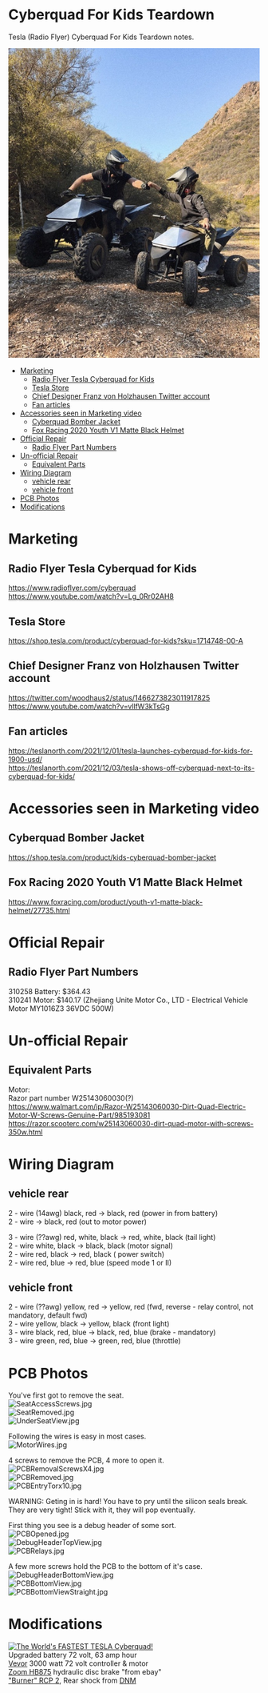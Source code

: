 # Cyberquad For Kids Teardown
Tesla (Radio Flyer) Cyberquad For Kids Teardown notes.<br>

![Family](https://github.com/MAVProxyUser/CyberquadForKidsTeardown/blob/main/adpics/Family.jpg)

* [Marketing](#marketing)
   * [Radio Flyer Tesla Cyberquad for Kids](#radio-flyer-tesla-cyberquad-for-kids)
   * [Tesla Store](#tesla-store)
   * [Chief Designer Franz von Holzhausen Twitter account](#chief-designer-franz-von-holzhausen-twitter-account)
   * [Fan articles](#fan-articles)
* [Accessories seen in Marketing video](#accessories-seen-in-marketing-video)
   * [Cyberquad Bomber Jacket](#cyberquad-bomber-jacket)
   * [Fox Racing 2020 Youth V1 Matte Black Helmet](#fox-racing-2020-youth-v1-matte-black-helmet)
* [Official Repair](#official-repair)
   * [Radio Flyer Part Numbers](#radio-flyer-part-numbers)
* [Un-official Repair](#un-official-repair)
   * [Equivalent Parts](#equivalent-parts)
* [Wiring Diagram](#wiring-diagram)
   * [vehicle rear](#vehicle-rear)
   * [vehicle front](#vehicle-front)
* [PCB Photos](#pcb-photos)
* [Modifications](#modifications)

# Marketing
## Radio Flyer Tesla Cyberquad for Kids
https://www.radioflyer.com/cyberquad<br>
https://www.youtube.com/watch?v=Lg_0Rr02AH8<br>

## Tesla Store
https://shop.tesla.com/product/cyberquad-for-kids?sku=1714748-00-A<br>

## Chief Designer Franz von Holzhausen Twitter account
https://twitter.com/woodhaus2/status/1466273823011917825<br>
https://www.youtube.com/watch?v=vllfW3kTsGg<br>

## Fan articles
https://teslanorth.com/2021/12/01/tesla-launches-cyberquad-for-kids-for-1900-usd/<br>
https://teslanorth.com/2021/12/03/tesla-shows-off-cyberquad-next-to-its-cyberquad-for-kids/

# Accessories seen in Marketing video
## Cyberquad Bomber Jacket
https://shop.tesla.com/product/kids-cyberquad-bomber-jacket<br>
## Fox Racing 2020 Youth V1 Matte Black Helmet
https://www.foxracing.com/product/youth-v1-matte-black-helmet/27735.html<br>

# Official Repair
## Radio Flyer Part Numbers
310258 Battery: $364.43<br>
310241 Motor: $140.17 (Zhejiang Unite Motor Co., LTD - Electrical Vehicle Motor MY1016Z3 36VDC 500W)<br>

# Un-official Repair
## Equivalent Parts
Motor:<br>
Razor part number W25143060030(?) <br>
https://www.walmart.com/ip/Razor-W25143060030-Dirt-Quad-Electric-Motor-W-Screws-Genuine-Part/985193081<br>
https://razor.scooterc.com/w25143060030-dirt-quad-motor-with-screws-350w.html<br>

# Wiring Diagram
## vehicle rear
2 - wire (14awg) black, red -> black, red (power in from battery)<br>
2 - wire                    -> black, red (out to motor power)<br>

3 - wire (??awg) red, white, black -> red, white, black (tail light)<br>
2 - wire         white, black -> black, black (motor signal)<br> 
2 - wire         red, black -> red, black ( power switch)<br>
2 - wire         red, blue -> red, blue (speed mode 1 or II)<br>

## vehicle front
2 - wire (??awg) yellow, red -> yellow, red (fwd, reverse - relay control, not mandatory, default fwd)<br>
2 - wire         yellow, black -> yellow, black (front light)<br>
3 - wire         black, red, blue -> black, red, blue (brake - mandatory)<br>
3 - wire         green, red, blue -> green, red, blue (throttle)<br>

# PCB Photos

You've first got to remove the seat.<br>
![SeatAccessScrews.jpg](https://github.com/MAVProxyUser/CyberquadForKidsTeardown/blob/main/teardown/SeatAccessScrews.jpg)<br>
![SeatRemoved.jpg](https://github.com/MAVProxyUser/CyberquadForKidsTeardown/blob/main/teardown/SeatRemoved.jpg)<br>
![UnderSeatView.jpg](https://github.com/MAVProxyUser/CyberquadForKidsTeardown/blob/main/teardown/UnderSeatView.jpg)<br>

Following the wires is easy in most cases.<br>
![MotorWires.jpg](https://github.com/MAVProxyUser/CyberquadForKidsTeardown/blob/main/teardown/MotorWires.jpg)<br>

4 screws to remove the PCB, 4 more to open it.<br>
![PCBRemovalScrewsX4.jpg](https://github.com/MAVProxyUser/CyberquadForKidsTeardown/blob/main/teardown/PCBRemovalScrewsX4.jpg)<br>
![PCBRemoved.jpg](https://github.com/MAVProxyUser/CyberquadForKidsTeardown/blob/main/teardown/PCBRemoved.jpg)<br>
![PCBEntryTorx10.jpg](https://github.com/MAVProxyUser/CyberquadForKidsTeardown/blob/main/teardown/PCBEntryTorx10.jpg)<br>

WARNING: Geting in is hard! You have to pry until the silicon seals break. They are very tight! Stick with it, they will pop eventually.<br>

First thing you see is a debug header of some sort.<br>
![PCBOpened.jpg](https://github.com/MAVProxyUser/CyberquadForKidsTeardown/blob/main/teardown/PCBOpened.jpg)<br>
![DebugHeaderTopView.jpg](https://github.com/MAVProxyUser/CyberquadForKidsTeardown/blob/main/teardown/DebugHeaderTopView.jpg)<br>
![PCBRelays.jpg](https://github.com/MAVProxyUser/CyberquadForKidsTeardown/blob/main/teardown/PCBRelays.jpg)<br>

A few more screws hold the PCB to the bottom of it's case.<br>
![DebugHeaderBottomView.jpg](https://github.com/MAVProxyUser/CyberquadForKidsTeardown/blob/main/teardown/DebugHeaderBottomView.jpg)<br>
![PCBBottomView.jpg](https://github.com/MAVProxyUser/CyberquadForKidsTeardown/blob/main/teardown/PCBBottomView.jpg)<br>
![PCBBottomViewStraight.jpg](https://github.com/MAVProxyUser/CyberquadForKidsTeardown/blob/main/teardown/PCBBottomViewStraight.jpg)<br>

# Modifications

[![The World's FASTEST TESLA Cyberquad!](http://img.youtube.com/vi/Y5s0i21SOnI/0.jpg)](https://www.youtube.com/watch?v=Y5s0i21SOnI)<br>
Upgraded battery 72 volt, 63 amp hour<br>
[Vevor](https://www.vevor.com/brushless-dc-motor-c_11227/72v-3000w-bldc-motor-kit-with-brushless-controller-electric-bicycle-scooter-p_010187167720) 3000 watt 72 volt controller & motor<br>
[Zoom HB875](https://www.ebay.com/itm/224975123928) hydraulic disc brake "from ebay"<br>
["Burner" RCP 2](https://www.aliexpress.com/item/2251832547229897.html), Rear shock from [DNM](https://www.dnmshock.com/products.php?func=p_detail&p_id=22&pc_parent=12)<br>
